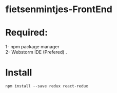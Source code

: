 # fietsenmintjes-FrontEnd

# Required:
1- npm package manager   
2- Webstorm IDE (Prefered)   . 

# Install
`npm install --save redux react-redux`
